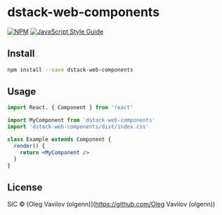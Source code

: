 # dstack-web-components

>  

[![NPM](https://img.shields.io/npm/v/dstack-web-components.svg)](https://www.npmjs.com/package/dstack-web-components) [![JavaScript Style Guide](https://img.shields.io/badge/code_style-standard-brightgreen.svg)](https://standardjs.com)

## Install

```bash
npm install --save dstack-web-components
```

## Usage

```jsx
import React, { Component } from 'react'

import MyComponent from 'dstack-web-components'
import 'dstack-web-components/dist/index.css'

class Example extends Component {
  render() {
    return <MyComponent />
  }
}
```

## License

SIC © [Oleg Vavilov (olgenn)](https://github.com/Oleg Vavilov (olgenn))
